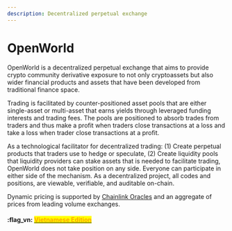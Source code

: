 ```yaml
---
description: Decentralized perpetual exchange
---
```


# OpenWorld

OpenWorld is a decentralized perpetual exchange that aims to provide crypto community derivative exposure to not only cryptoassets but also wider financial products and assets that have been developed from traditional finance space.

Trading is facilitated by counter-positioned asset pools that are either single-asset or multi-asset that earns yields through leveraged funding interests and trading fees. The pools are positioned to absorb trades from traders and thus make a profit when traders close transactions at a loss and take a loss when trader close transactions at a profit.

As a technological facilitator for decentralized trading: (1) Create perpetual products that traders use to hedge or speculate, (2) Create liquidity pools that liquidity providers can stake assets that is needed to facilitate trading, OpenWorld does not take position on any side.  Everyone can participate in either side of the mechanism.  As a decentralized project, all codes and positions, are viewable, verifiable, and auditable on-chain.

Dynamic pricing is supported by [Chainlink Oracles](https://chain.link/) and an aggregate of prices from leading volume exchanges.



#### :flag\_vn: [<mark style="color:orange;">Vietnamese Edition</mark>](https://app.gitbook.com/s/tgJISm30WW6z2kncLqvO/)<mark style="color:orange;"></mark>
